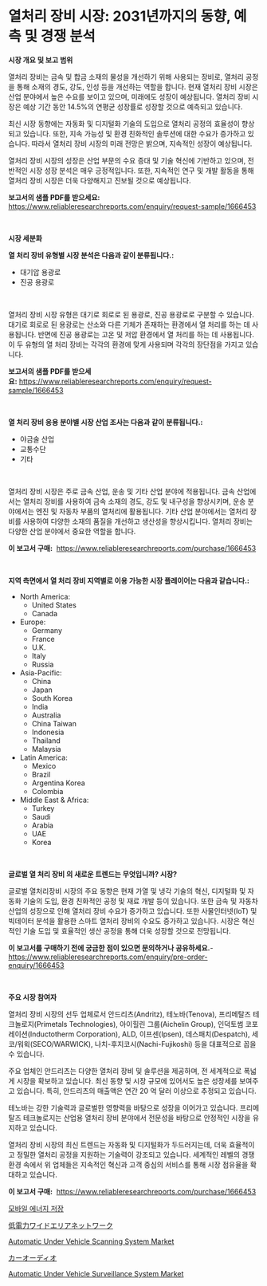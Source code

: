 <p><h1>열처리 장비 시장: 2031년까지의 동향, 예측 및 경쟁 분석</h1></p><p><strong>시장 개요 및 보고 범위</strong></p>
<p><p>열처리 장비는 금속 및 합금 소재의 물성을 개선하기 위해 사용되는 장비로, 열처리 공정을 통해 소재의 경도, 강도, 인성 등을 개선하는 역할을 합니다. 현재 열처리 장비 시장은 산업 분야에서 높은 수요를 보이고 있으며, 미래에도 성장이 예상됩니다. 열처리 장비 시장은 예상 기간 동안 14.5%의 연평균 성장률로 성장할 것으로 예측되고 있습니다.</p><p>최신 시장 동향에는 자동화 및 디지털화 기술의 도입으로 열처리 공정의 효율성이 향상되고 있습니다. 또한, 지속 가능성 및 환경 친화적인 솔루션에 대한 수요가 증가하고 있습니다. 따라서 열처리 장비 시장의 미래 전망은 밝으며, 지속적인 성장이 예상됩니다.</p><p>열처리 장비 시장의 성장은 산업 부문의 수요 증대 및 기술 혁신에 기반하고 있으며, 전반적인 시장 성장 분석은 매우 긍정적입니다. 또한, 지속적인 연구 및 개발 활동을 통해 열처리 장비 시장은 더욱 다양해지고 진보될 것으로 예상됩니다.</p></p>
<p><strong>보고서의 샘플 PDF를 받으세요:</strong> <a href="https://www.reliableresearchreports.com/enquiry/request-sample/1666453">https://www.reliableresearchreports.com/enquiry/request-sample/1666453</a></p>
<p>&nbsp;</p>
<p><strong>시장 세분화</strong></p>
<p><strong>열 처리 장비 유형별 시장 분석은 다음과 같이 분류됩니다.:</strong></p>
<p><ul><li>대기압 용광로</li><li>진공 용광로</li></ul></p>
<p>&nbsp;</p>
<p><p>열처리 장비 시장 유형은 대기로 회로로 된 용광로, 진공 용광로로 구분할 수 있습니다. 대기로 회로로 된 용광로는 산소와 다른 기체가 존재하는 환경에서 열 처리를 하는 데 사용됩니다. 반면에 진공 용광로는 고온 및 저압 환경에서 열 처리를 하는 데 사용됩니다. 이 두 유형의 열 처리 장비는 각각의 환경에 맞게 사용되며 각각의 장단점을 가지고 있습니다.</p></p>
<p><strong>보고서의 샘플 PDF를 받으세요:</strong>&nbsp;<a href="https://www.reliableresearchreports.com/enquiry/request-sample/1666453">https://www.reliableresearchreports.com/enquiry/request-sample/1666453</a></p>
<p>&nbsp;</p>
<p><strong> 열 처리 장비 응용 분야별 시장 산업 조사는 다음과 같이 분류됩니다.:</strong></p>
<p><ul><li>야금술 산업</li><li>교통수단</li><li>기타</li></ul></p>
<p>&nbsp;</p>
<p><p>열처리 장비 시장은 주로 금속 산업, 운송 및 기타 산업 분야에 적용됩니다. 금속 산업에서는 열처리 장비를 사용하여 금속 소재의 경도, 강도 및 내구성을 향상시키며, 운송 분야에서는 엔진 및 자동차 부품의 열처리에 활용됩니다. 기타 산업 분야에서는 열처리 장비를 사용하여 다양한 소재의 품질을 개선하고 생산성을 향상시킵니다. 열처리 장비는 다양한 산업 분야에서 중요한 역할을 합니다.</p></p>
<p><strong>이 보고서 구매:</strong>&nbsp; <a href="https://www.reliableresearchreports.com/purchase/1666453">https://www.reliableresearchreports.com/purchase/1666453</a></p>
<p>&nbsp;</p>
<p><strong>지역 측면에서 열 처리 장비 지역별로 이용 가능한 시장 플레이어는 다음과 같습니다.:</strong></p>
<p><ul>
    <li>
        North America:
        <ul>
            <li>United States</li>
            <li>Canada</li>
        </ul>
    </li>
    <li>
        Europe:
        <ul>
            <li>Germany</li>
            <li>France</li>
            <li>U.K.</li>
            <li>Italy</li>
            <li>Russia</li>
        </ul>
    </li>
    <li>
        Asia-Pacific:
        <ul>
            <li>China</li>
            <li>Japan</li>
            <li>South Korea</li>
            <li>India</li>
            <li>Australia</li>
            <li>China Taiwan</li>
            <li>Indonesia</li>
            <li>Thailand</li>
            <li>Malaysia</li>
        </ul>
    </li>
    <li>
        Latin America:
        <ul>
            <li>Mexico</li>
            <li>Brazil</li>
            <li>Argentina Korea</li>
            <li>Colombia</li>
        </ul>
    </li>
    <li>
        Middle East & Africa:
        <ul>
            <li>Turkey</li>
            <li>Saudi</li>
            <li>Arabia</li>
            <li>UAE</li>
            <li>Korea</li>
        </ul>
    </li>
    </ul></p>
<p>&nbsp;</p>
<p><strong>글로벌 열 처리 장비 의 새로운 트렌드는 무엇입니까? 시장?</strong></p>
<p><p>글로벌 열처리장비 시장의 주요 동향은 현재 가열 및 냉각 기술의 혁신, 디지털화 및 자동화 기술의 도입, 환경 친화적인 공정 및 재료 개발 등이 있습니다. 또한 금속 및 자동차 산업의 성장으로 인해 열처리 장비 수요가 증가하고 있습니다. 또한 사물인터넷(IoT) 및 빅데이터 분석을 활용한 스마트 열처리 장비의 수요도 증가하고 있습니다. 시장은 혁신적인 기술 도입 및 효율적인 생산 공정을 통해 더욱 성장할 것으로 전망됩니다.</p></p>
<p><strong>이 보고서를 구매하기 전에 궁금한 점이 있으면 문의하거나 공유하세요.</strong>- <a href="https://www.reliableresearchreports.com/enquiry/pre-order-enquiry/1666453">https://www.reliableresearchreports.com/enquiry/pre-order-enquiry/1666453</a></p>
<p>&nbsp;</p>
<p><strong>주요 시장 참여자</strong></p>
<p><p>열처리 장비 시장의 선두 업체로서 안드리츠(Andritz), 테노바(Tenova), 프리메탈즈 테크놀로지(Primetals Technologies), 아이힐린 그룹(Aichelin Group), 인덕토썸 코포레이션(Inductotherm Corporation), ALD, 이프센(Ipsen), 데스패치(Despatch), 세코/워윅(SECO/WARWICK), 나치-후지코시(Nachi-Fujikoshi) 등을 대표적으로 꼽을 수 있습니다.</p><p>주요 업체인 안드리츠는 다양한 열처리 장비 및 솔루션을 제공하며, 전 세계적으로 폭넓게 시장을 확보하고 있습니다. 최신 동향 및 시장 규모에 있어서도 높은 성장세를 보여주고 있습니다. 특히, 안드리츠의 매출액은 연간 20 억 달러 이상으로 추정되고 있습니다.</p><p>테노바는 강한 기술력과 글로벌한 영향력을 바탕으로 성장을 이어가고 있습니다. 프리메탈즈 테크놀로지는 산업용 열처리 장비 분야에서 전문성을 바탕으로 안정적인 시장을 유지하고 있습니다.</p><p>열처리 장비 시장의 최신 트렌드는 자동화 및 디지털화가 두드러지는데, 더욱 효율적이고 정밀한 열처리 공정을 지원하는 기술력이 강조되고 있습니다. 세계적인 레벨의 경쟁 환경 속에서 위 업체들은 지속적인 혁신과 고객 중심의 서비스를 통해 시장 점유율을 확대하고 있습니다.</p></p>
<p><strong>이 보고서 구매:</strong>&nbsp;&nbsp;<a href="https://www.reliableresearchreports.com/purchase/1666453">https://www.reliableresearchreports.com/purchase/1666453</a></p>
<p><p><a href="https://github.com/lkwggful07722/Market-Research-Report-List-1/blob/main/645951913989.md">모바일 에너지 저장</a></p><p><a href="https://github.com/ycmtqqhvk3273/Market-Research-Report-List-1/blob/main/593882915068.md">低電力ワイドエリアネットワーク</a></p><p><a href="https://issuu.com/reportprime-2/docs/automatic-under-vehicle-scanning-system-market-siz">Automatic Under Vehicle Scanning System Market</a></p><p><a href="https://medium.com/@ismaelblick2023/%E3%82%AB%E3%83%BC%E3%82%AA%E3%83%BC%E3%83%87%E3%82%A3%E3%82%AA%E5%B8%82%E5%A0%B4%E3%82%B7%E3%82%A7%E3%82%A2%E3%81%AE%E9%80%B2%E5%8C%96%E3%81%A8%E5%B8%82%E5%A0%B4%E3%81%AE%E6%88%90%E9%95%B7%E5%8B%95%E5%90%912024%E5%B9%B4%E3%81%8B%E3%82%892031%E5%B9%B4%E3%81%BE%E3%81%A7-5f974a365e26">カーオーディオ</a></p><p><a href="https://issuu.com/reportprime-2/docs/automatic-under-vehicle-surveillance-system-market">Automatic Under Vehicle Surveillance System Market</a></p></p>
